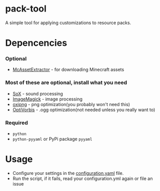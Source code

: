 # pack-tool

A simple tool for applying customizations to resource packs.

# Depencencies

### Optional

- [McAssetExtractor](https://github.com/rmheuer/McAssetExtractor) - for downloading Minecraft assets

### Most of these are optional, install what you need
- [SoX](https://sourceforge.net/projects/sox/) - sound processing
- [ImageMagick](https://imagemagick.org) - image processing
- [oxipng](https://github.com/oxipng/oxipng) - png optimization(you probably won't need this)
- [OptiVorbis](https://github.com/OptiVorbis/OptiVorbis) - .ogg optimization(not needed unless you really want to)

### Required
- `python`
- `python-pyyaml` or PyPi package `pyyaml`

# Usage

- Configure your settings in the [configuration.yaml](./configuration.yaml) file.
- Run the script, if it fails, read your configuration.yml again or file an issue
